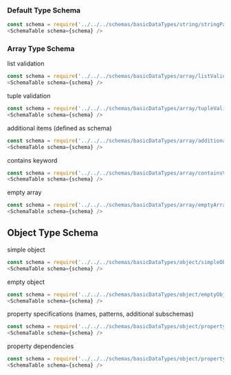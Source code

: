 ### Default Type Schema
```js
const schema = require('../../../schemas/basicDataTypes/string/stringPattern.json');
<SchemaTable schema={schema} />
```

### Array Type Schema

list validation
```js
const schema = require('../../../schemas/basicDataTypes/array/listValidation.json');
<SchemaTable schema={schema} />
```

tuple validation
```js
const schema = require('../../../schemas/basicDataTypes/array/tupleValidation.json');
<SchemaTable schema={schema} />
```

additional items (defined as schema)
```js
const schema = require('../../../schemas/basicDataTypes/array/additionalItems.json');
<SchemaTable schema={schema} />
```

contains keyword
```js
const schema = require('../../../schemas/basicDataTypes/array/containsValidation.json');
<SchemaTable schema={schema} />
```

empty array
```js
const schema = require('../../../schemas/basicDataTypes/array/emptyArray.json');
<SchemaTable schema={schema} />
```

## Object Type Schema

simple object
```js
const schema = require('../../../schemas/basicDataTypes/object/simpleObject.json');
<SchemaTable schema={schema} />
```

empty object
```js
const schema = require('../../../schemas/basicDataTypes/object/emptyObject.json');
<SchemaTable schema={schema} />
```

property specifications (names, patterns, additional subschemas)
```js
const schema = require('../../../schemas/basicDataTypes/object/propertySpecifications.json');
<SchemaTable schema={schema} />
```

property dependencies
```js
const schema = require('../../../schemas/basicDataTypes/object/propertyDependencies.json');
<SchemaTable schema={schema} />
```
